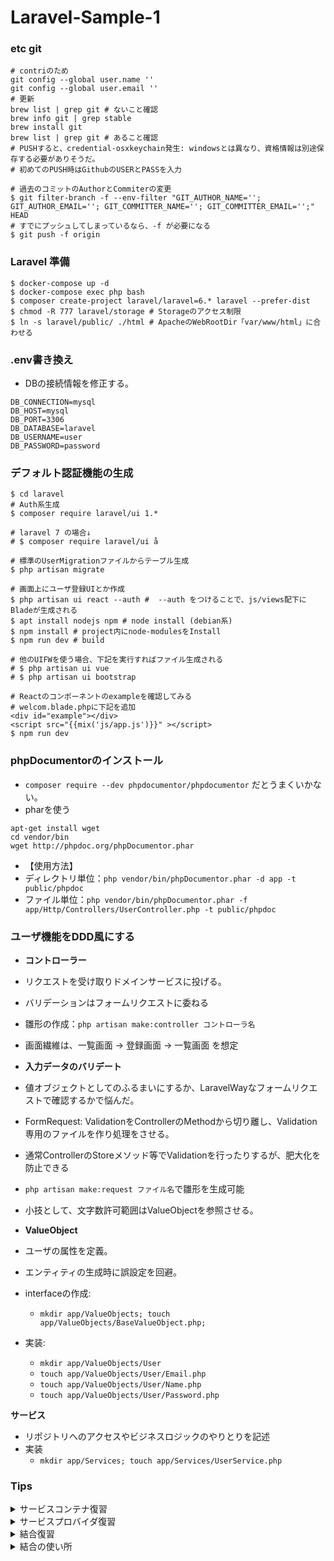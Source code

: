 # Laravel-Sample-1

### etc git
```sh:
# contriのため
git config --global user.name ''
git config --global user.email ''
# 更新
brew list | grep git # ないこと確認
brew info git | grep stable
brew install git
brew list | grep git # あること確認
# PUSHすると、credential-osxkeychain発生: windowsとは異なり、資格情報は別途保存する必要がありそうだ。
# 初めてのPUSH時はGithubのUSERとPASSを入力

# 過去のコミットのAuthorとCommiterの変更
$ git filter-branch -f --env-filter "GIT_AUTHOR_NAME=''; GIT_AUTHOR_EMAIL=''; GIT_COMMITTER_NAME=''; GIT_COMMITTER_EMAIL='';" HEAD 
# すでにプッシュしてしまっているなら、-f が必要になる
$ git push -f origin
```

### Laravel 準備

```sh:
$ docker-compose up -d
$ docker-compose exec php bash
$ composer create-project laravel/laravel=6.* laravel --prefer-dist
$ chmod -R 777 laravel/storage # Storageのアクセス制限
$ ln -s laravel/public/ ./html # ApacheのWebRootDir「var/www/html」に合わせる 
```

### .env書き換え
- DBの接続情報を修正する。

```.env
DB_CONNECTION=mysql
DB_HOST=mysql
DB_PORT=3306
DB_DATABASE=laravel
DB_USERNAME=user
DB_PASSWORD=password
```

### デフォルト認証機能の生成

```sh:
$ cd laravel
# Auth系生成
$ composer require laravel/ui 1.* 

# laravel 7 の場合↓
# $ composer require laravel/ui å

# 標準のUserMigrationファイルからテーブル生成
$ php artisan migrate

# 画面上にユーザ登録UIとか作成
$ php artisan ui react --auth #  --auth をつけることで、js/views配下にBladeが生成される
$ apt install nodejs npm # node install (debian系)
$ npm install # project内にnode-modulesをInstall
$ npm run dev # build

# 他のUIFWを使う場合、下記を実行すればファイル生成される
# $ php artisan ui vue
# $ php artisan ui bootstrap

# Reactのコンポーネントのexampleを確認してみる
# welcom.blade.phpに下記を追加
<div id="example"></div>
<script src="{{mix('js/app.js')}}" ></script>
$ npm run dev
```

### phpDocumentorのインストール
- `composer require --dev phpdocumentor/phpdocumentor` だとうまくいかない。
- pharを使う
```sh:
apt-get install wget
cd vendor/bin
wget http://phpdoc.org/phpDocumentor.phar
```
- 【使用方法】
- ディレクトリ単位：`php vendor/bin/phpDocumentor.phar -d app -t public/phpdoc`
- ファイル単位：`php vendor/bin/phpDocumentor.phar -f app/Http/Controllers/UserController.php -t public/phpdoc`

### ユーザ機能をDDD風にする

- **コントローラー**
- リクエストを受け取りドメインサービスに投げる。
- バリデーションはフォームリクエストに委ねる
- 雛形の作成：`php artisan make:controller コントローラ名`
- 画面繊維は、一覧画面 → 登録画面 → 一覧画面 を想定

- **入力データのバリデート**
- 値オブジェクトとしてのふるまいにするか、LaravelWayなフォームリクエストで確認するかで悩んだ。
- FormRequest: ValidationをControllerのMethodから切り離し、Validation専用のファイルを作り処理をさせる。
- 通常ControllerのStoreメソッド等でValidationを行ったりするが、肥大化を防止できる
- `php artisan make:request ファイル名`で雛形を生成可能
- 小技として、文字数許可範囲はValueObjectを参照させる。

- **ValueObject**
- ユーザの属性を定義。
- エンティティの生成時に誤設定を回避。
- interfaceの作成: 
  - `mkdir app/ValueObjects; touch app/ValueObjects/BaseValueObject.php;`
- 実装:
  - `mkdir app/ValueObjects/User`
  - `touch app/ValueObjects/User/Email.php`
  - `touch app/ValueObjects/User/Name.php`
  - `touch app/ValueObjects/User/Password.php`

**サービス**
- リポジトリへのアクセスやビジネスロジックのやりとりを記述
- 実装
  - `mkdir app/Services; touch app/Services/UserService.php`

### Tips

<details><summary>サービスコンテナ復習</summary>

**サービスコンテナとは**
- サービスコンテナ = **インスタンスを自動的に生成してくれる**(new の機能を拡張したようなもの)

**サービスコンテナを利用するには**
- サービス化したいクラスを作る
- (サービスプロバイダを作ってapp.phpに登録)
- (registerにインスタンス化する方法を定義)
- (bootでサービス同士の依存解決)
- (ファサード定義してapp.phpに登録)
- サービスコンテナにインスタンスを提供してもらう
- ()は省略可能

**サービスプロバイダ**
- サービスコンテナとは**無関係**
- 名前が似ているだけ

**サービスコンテナ**
- クラスのインスタンスを生成・預かってくれる

**サービスコンテナにクラスのインスタンスを作ってもらうには**
- 一般的なPHPの場合
  - `$sampleobject = new App\SampleClass;`
- Laravelのサービスコンテナの場合
  - `$sampleobject = app()->make('App\SampleClass');`
- app()->make()はどこでも使用でき、このコードを使用するための準備は不要。
  - app()はグローバル関数として定義されているので、Laravelアプリならクラスの中でも外でも、いつでもどこでも呼ぶことができる。
  - 呼ぶと、サービスコンテナが出てくる。つまり、app() = サービスコンテナ。
  - 準備もいらない。サービスプロバイダに登録するとかもいらない。クラスがきちんと定義(new でインスタンスできる状態)されているならすぐ実行できる。
  - (new SampleClass) でもよいし app()->make(SampleClass) でもよい。
  - 他にも書き方がある。
  ```php:
    $sampleobject = app()->make('App\SampleClass'); // コンテナがインスタンスを作る
    $sampleobject = Illuminate\Container\Container::getInstance()->make('App\SampleClass'); // コンテナを取ってきてインスタンスを作る
    $sampleobject = app()->resolve('App\SampleClass'); // コンテナがクラスの依存を解決する
    $sampleobject = resolve('App\SampleClass'); // クラスの依存を解決する
    $sampleobject = app('App\SampleClass'); // インスタンス
    $sampleobject = Illuminate\Foundation\Application::getInstance()->make('App\SampleClass'); // アプリ本体を取ってきてインスタンスを作る
  ```
  - 上記からわかるように、Laravel = サービスコンテナ
</details>

<details><summary>サービスプロバイダ復習</summary>

**サービスプロバイダとは**
- サービスコンテナ = **インスタンス化をする方法を定義する場所**

**サービスコンテナの内部の動き**
- クラスのコンストラクタに引数がある場合
  - クラスのコンストラクタ引数をチェックする。
  - 引数のタイプヒントにクラスが指定されていると、そのクラスをサービスコンテナで再帰的に生成する。
  - 生成されたインスタンスをコンストラクタに渡して、クラスをnewする。
- クラスのコンストラクタに引数がない場合
  - クラスのコンストラクタ引数をチェックする。
  - クラスをnewする。

**結合**
- 「インスタンスの生成方法」をカスタマイズする仕組み

**シングルトン**
- `app()->singleton('App\SampleClass');`
- 上記の記述は、**「App\SampleClassを生成するときはシングルトンとして生成」**という指示。
- 上記の記述により、サービスコンテナは**最初の app('App\SampleClass') で生成されたインスタンスをストックしておき、2回目以降はそのインスタンスを渡す**ようになる。
- つまり、アプリケーションの中で`app('App\SampleClass')`を何回実行しても、生成されるインスタンスは絶対に１つ。
- では、`app()->singleton('App\SampleClass');`の1行はどこで書くのか？ 
- 正解は、どこでも書ける。一番最初の`app('App\SampleClass')`の直前でも良い。おすすめの場所は「サービスプロバイダ」。
- 「サービスプロバイダ」の場所は、`app/Providers/AppServiceProvider.php`とか。
- `AppServiceProvider`の`register`メソッドに下記のような記述を行う。
```php:
    public function register()
    {
        $this->app->singleton('App\SampleClass'); // $this-> ではなく app()->singleton としても同じこと（$this->のほうがちょっとだけ早い）
    }
```

**サービスプロバイダとは(まとめ)**
- 「クラスインスタンスを初期化するための場所」
- なぜ必要なのか？
  - 「特定のクラスが使用する値の初期化」「特定のクラスが使用する別のクラスの初期化」などは、通常クラス変数やクラスのコンストラクタに定義していた。
  - しかし、クラスの環境依存度が高まってしまい、移管、移植、変更、テストが難しくなってしまう。
  - それを解決するため。
- 実行環境によって変わる初期値(BASEドメイン, DBサーバーのIPなど): .env
- アプリケーション実行中はどこでも不変な定数(都道府県IDなど): /config/xxx.php
- 特定のクラスが使う定数(外部APIのURLやTOKEN): .envに書いてサービスプロバイダ
- 特定のクラスが使う別クラスインスタンス(HTTPモジュールなど): サービスプロバイダ
- アプリケーション全体で使うインスタンス: サービスプロバイダ

</details>

<details><summary>結合復習</summary>

**結合とは**
- 基本形: `app()->bind( $abstract, $concrete );`
- 記述する場所はどこでも問題ないが、`AppServiceProvider`が無難。
- `AppServiceProvider`の`boot`メソッドでも`register`メソッドでもどちらでも問題ない。
  - `boot`と`register`の違いは実行されるタイミング
  - 先に`register`メソッドが実行される。すべてのServiceProviderのregisterが終わった後に、`boot`メソッドが実行される。
  - 使い分けとしては、**他のServiceのインスタンスを使いたい**場合は、`boot`、**独立した初期化**の場合は`register`に記述する。
- `$abstract`, `$concrete` がわかりづらいが要は、`$label`, `$service`という感じ。
  - $abstract: 抽象。ラベルである、サービスコンテナに入れるものにはそれぞれラベルを貼り付ける。ラベルなので文字列。ユニーク。
  ```php:
    // 預ける Labelはなんでも良い。
    app()->bind('date', $concrete1);
    app()->bind('App\User', $concrete2);
    app()->bind( MyClass::class, $concrete3); // ::class で完全なクラス名を取得する (https://stackoverflow.com/questions/35378270/myclassclass-get-string-representation-of-myclass)
    // 取り出す
    app()->bind('date'); // concrete1
    app()->bind('App\User'); // concrete2
    app()->bind(MyClass::class); // concrete3
  ```
  - $concrete: 具象。文字列（クラス名）かクロージャ。
  - クラス名が指定されていると、サービスコンテナはそのクラスをnewして、インスタンスを返す。
  ```php:
    // 預ける
    app()->bind('StdClass', 'StdClass');
    // 取り出す
    $a = app('StdClass');
    var_dump($a);
    //>>> class stdClass#2911 (0) {
    //>>> }
  ```
  - ちなみに、取り出すたびにインスタンスは新しく生成される。シングルトンではない。
  ```php:
    app()->bind('StdClass', 'StdClass');
    $a = app('StdClass'); spl_object_hash($a);
    //>>> "000000007dc70f4a0000000054e8bfb6"
    $a = app('StdClass'); spl_object_hash($a);
    //>>> "000000007dc70f7e0000000054e8bfb6"
  ```
  - さらに、具象自体は省略可能である。その場合、抽象と同じ文字列名が使用される。
  ```php:
    // 2つとも同じ。
    app()->bind('StdClass', 'StdClass');
    app()->bind('StdClass');
  ```
  - シングルトンの表現方法を振り返る。
  ```php:
      // 2つとも同じ。
    app()->singleton('App\MyClass');
    app()->singleton('App\MyClass','App\MyClass');
  ```
  - さらに、シングルトンはbindで置き換えることが可能
  ```php:
    app()->singleton('App\MyClass','App\MyClass');
    app()->bind     ('App\MyClass','App\MyClass', true);
  ```
  - bindの第3引数のshareモード。「newするのは最初の1回だけで、次からは生成済みのインスタンスを返す」
  ```php:
    app()->bind('std','stdClass',true);

    $s = app('std'); spl_object_hash($s); //>>> "000000002fa3c3390000000018649e8a"
    $s = app('std'); spl_object_hash($s); //>>> "000000002fa3c3390000000018649e8a"

    // シングルトンなので、オブジェクトを変更して、別のところで再取得しても反映されている。
    $s->sample = "sample";
    $s2 = app('std'); 
    echo $s2->sample; //>>> "sample"
  ```
  - 具象をクロージャで定義する場合、返せるものだったら何でも良い。
  ```php:
    app()->bind( 'DateTime', function(){ return new DateTime; } );
    echo app( 'DateTime' )->format('Y-m-d'); //>>> 2019-03-20
    // より具体的に実装しても問題ない
    app()->bind( 'birthday', function(){ return new DateTime('1991/04/29'); } );
    echo app( 'birthday' )->format('Y-m-d'); //>>> 1991-04-29
    app()->bind( 'fourty-two', function(){ return 42; } );
    echo app( 'fourty-two' ); //>>> 42
    // 生成済のインスタンスを預けてみる
    $instance = new DateTime('2019/02/10');
    app()->bind( 'some-date', function() use ($instance) { return $instance; } );
    echo app( 'some-date' )->format('Y-m-d'); //>>> 2019-02-10
  ```

**まとめ**
```php:
// 入れる
app()->bind( $label, 'ClassName' );
app()->bind( $label, function(){ return $anything; } );

// 出す
app( $label );
```
</details>

<details><summary>結合の使い所</summary>

**固定値で初期化を行う (よく見かける)**
- 例えばRedisのクライアントクラス。
- サーバ情報等の特定値を初期設定したいとき。初期化するクラスにその設定値を指定してシングルトンとして登録する。
- ちなみに、特定値は.envではなくconfig()ヘルパーを使うようにすると良い。
  - https://github.com/laravel/framework/blob/197a7c3b86d24b8698c61107263b68cb737d51c8/src/Illuminate/Foundation/Bootstrap/LoadEnvironmentVariables.php#L12-L31
  - .envファイルを読み込む箇所のソースコードを確認すればわかるが、**`.env`ファイルの読み込みは、`php artisan config:cache`をしていない場合にしか読み込まれない**
  - キャッシュを有効にしている場合、.envに書いているだけで、「シェルから起動する時点で定義されていない環境変数はすべて未定義」になってしまう。
```php:
// AppServiceProvider.php
$this->app()->singleton(\Predis\Client::class, function(app){
    return new \Predis\Client(
        [
            'scheme' => config('database.redis.default.scheme', 'tcp'),
            'host'   => config('database.redis.default.host', '127.0.0.1'),
            'port'   => config('database.redis.default.port', 6379),
        ],
        [
            'parameters' => [
                'password' => config('database.redis.default.password', null),
                'database' => config('database.redis.default.database', 0),
            ],
        ]
    )
});

// 上記を使用する箇所
$client = app(\Predis\Client::class);
```

**インタフェースから実装クラス**
- 例えば、`laravel/bootstrap/app.php`でも使用しているパターン。
- 一般的に、クラスはインタフェースと分けて実装したほうがよい。**機能を使いたいクラスからは提供側のinterfaceを参照する**のが望ましい。
- 結合を定義しておくことで、実際に動かすときに、そのインターフェースを実装したクラスを注入する
```php:
// AppServiceProvider.php
$this->app->singleton(\App\ProductInterface::class, \App\Product::class);
$this->app->bind(\App\SearchConditionInterface::class, \App\SearchCondition::class);

// 機能を使う側のクラスの書き方
class MyClass 
{
  // コンストラクタインジェクション
  public function __construct( \App\ProductInterface $productService )
  {
      $productService->... // \App\Product のインスタンスが注入される
```

**場合によって初期化する**
- クラスのインスタンスは必ずnewから始まるわけではない。
- 例えば、セッションやファイルにシリアライズされて保存されたインスタンスがある場合、それを使い、ない場合はnewといった感じ。
```php:
// AppServiceProvider.php
// セッションに保存されていたシングルトンを復旧
$this->app->singleton(\App\SessionStore::class, function ($app) {
    // キーが存在していない場合に返すデフォルト値を第2引数に指定できる
    $obj = session('_SESSION_STORE', null);
    return $obj ?? new \App\SessionStore();
});
```
</details>